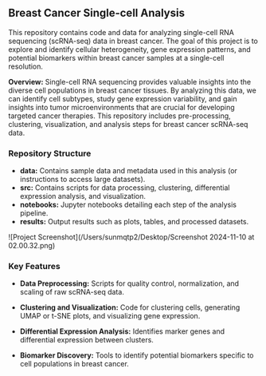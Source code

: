 ## Breast Cancer Single-cell Analysis

This repository contains code and data for analyzing single-cell RNA sequencing (scRNA-seq) data in breast cancer. The goal of this project is to explore and identify cellular heterogeneity, gene expression patterns, and potential biomarkers within breast cancer samples at a single-cell resolution.

**Overview:**   Single-cell RNA sequencing provides valuable insights into the diverse cell populations in breast cancer tissues. By analyzing this data, we can identify cell subtypes, study gene expression variability, and gain insights into tumor microenvironments that are crucial for developing targeted cancer therapies. This repository includes pre-processing, clustering, visualization, and analysis steps for breast cancer scRNA-seq data.

### Repository Structure 

- **data:**   Contains sample data and metadata used in this analysis (or instructions to access large datasets). 
- **src:**   Contains scripts for data processing, clustering, differential expression analysis, and visualization.
- **notebooks:**   Jupyter notebooks detailing each step of the analysis pipeline.
- **results:**   Output results such as plots, tables, and processed datasets.

![Project Screenshot](/Users/sunmqtp2/Desktop/Screenshot 2024-11-10 at 02.00.32.png)


### Key Features

- **Data Preprocessing:** Scripts for quality control, normalization, and scaling of raw scRNA-seq data.

- **Clustering and Visualization:** Code for clustering cells, generating UMAP or t-SNE plots, and visualizing gene expression.

- **Differential Expression Analysis:** Identifies marker genes and differential expression between clusters.

- **Biomarker Discovery:** Tools to identify potential biomarkers specific to cell populations in breast cancer.

